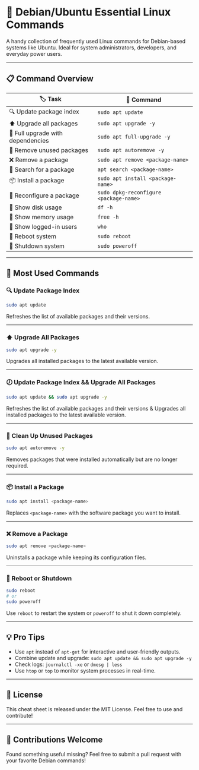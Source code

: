
# 🐧 Debian/Ubuntu Essential Linux Commands

A handy collection of frequently used Linux commands for Debian-based systems like Ubuntu. Ideal for system administrators, developers, and everyday power users.

---

## 📋 Command Overview

| 🏷️ Task | 🔧 Command |
|--------|-----------|
| 🔍 Update package index | `sudo apt update` |
| ⬆️ Upgrade all packages | `sudo apt upgrade -y` |
| 🧼 Full upgrade with dependencies | `sudo apt full-upgrade -y` |
| 🧹 Remove unused packages | `sudo apt autoremove -y` |
| ❌ Remove a package | `sudo apt remove <package-name>` |
| 🔎 Search for a package | `apt search <package-name>` |
| 📦 Install a package | `sudo apt install <package-name>` |
| 🔄 Reconfigure a package | `sudo dpkg-reconfigure <package-name>` |
| 📁 Show disk usage | `df -h` |
| 🧠 Show memory usage | `free -h` |
| 👤 Show logged-in users | `who` |
| 🔁 Reboot system | `sudo reboot` |
| 📴 Shutdown system | `sudo poweroff` |

---

## 🔧 Most Used Commands

### 🔍 Update Package Index
```bash
sudo apt update
```
Refreshes the list of available packages and their versions.

---

### ⬆️ Upgrade All Packages
```bash
sudo apt upgrade -y
```
Upgrades all installed packages to the latest available version.

---

### 🕖 Update Package Index && Upgrade All Packages
```bash
sudo apt update && sudo apt upgrade -y
```
Refreshes the list of available packages and their versions & Upgrades all installed packages to the latest available version.

---

### 🧼 Clean Up Unused Packages
```bash
sudo apt autoremove -y
```
Removes packages that were installed automatically but are no longer required.

---

### 📦 Install a Package
```bash
sudo apt install <package-name>
```
Replaces `<package-name>` with the software package you want to install.

---

### ❌ Remove a Package
```bash
sudo apt remove <package-name>
```
Uninstalls a package while keeping its configuration files.

---

### 🔁 Reboot or Shutdown
```bash
sudo reboot
# or
sudo poweroff
```
Use `reboot` to restart the system or `poweroff` to shut it down completely.

---

## 💡 Pro Tips

- Use `apt` instead of `apt-get` for interactive and user-friendly outputs.
- Combine update and upgrade: `sudo apt update && sudo apt upgrade -y`
- Check logs: `journalctl -xe` or `dmesg | less`
- Use `htop` or `top` to monitor system processes in real-time.

---

## 📄 License

This cheat sheet is released under the MIT License. Feel free to use and contribute!

---

## 🤝 Contributions Welcome

Found something useful missing? Feel free to submit a pull request with your favorite Debian commands!
